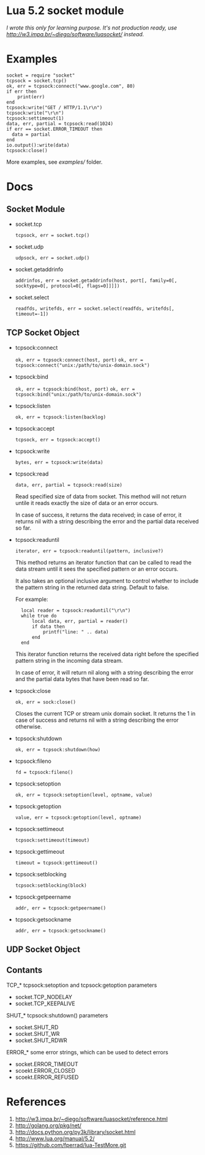 Lua 5.2 socket module
=====================

*I wrote this only for learning purpose. It's not production ready, use http://w3.impa.br/~diego/software/luasocket/ instead.*

Examples
========

    socket = require "socket"
    tcpsock = socket.tcp()
    ok, err = tcpsock:connect("www.google.com", 80)
    if err then
        print(err)
    end
    tcpsock:write("GET / HTTP/1.1\r\n")
    tcpsock:write("\r\n")
    tcpsock:settimeout(1)
    data, err, partial = tcpsock:read(1024)
    if err == socket.ERROR_TIMEOUT then
      data = partial
    end
    io.output():write(data)
    tcpsock:close()

More examples, see *examples/* folder.

Docs
====

Socket Module
-------------

* socket.tcp

    `tcpsock, err = socket.tcp()`

* socket.udp

    `udpsock, err = socket.udp()`

* socket.getaddrinfo

    `addrinfos, err = socket.getaddrinfo(host, port[, family=0[, socktype=0[, protocol=0[, flags=0]]]])`

* socket.select

    `readfds, writefds, err = socket.select(readfds, writefds[, timeout=-1])`

TCP Socket Object
-----------------

* tcpsock:connect

    `ok, err = tcpsock:connect(host, port)`
    `ok, err = tcpsock:connect("unix:/path/to/unix-domain.sock")`

* tcpsock:bind

    `ok, err = tcpsock:bind(host, port)`
    `ok, err = tcpsock:bind("unix:/path/to/unix-domain.sock")`

* tcpsock:listen

    `ok, err = tcpsock:listen(backlog)`

* tcpsock:accept

    `tcpsock, err = tcpsock:accept()`

* tcpsock:write

    `bytes, err = tcpsock:write(data)`

* tcpsock:read

    `data, err, partial = tcpsock:read(size)`

    Read specified size of data from socket. This method will not return untile
    it reads exactly the size of data or an error occurs.

    In case of success, it returns the data received; in case of error, it
    returns nil with a string describing the error and the partial data received
    so far.

* tcpsock:readuntil

    `iterator, err = tcpsock:readuntil(pattern, inclusive?)`

    This method returns an iterator function that can be called to read the data
    stream until it sees the specified pattern or an error occurs.

    It also takes an optional inclusive argument to control whether to include
    the pattern string in the returned data string. Default to false.

    For example:

        local reader = tcpsock:readuntil("\r\n")
        while true do
            local data, err, partial = reader()
            if data then
                printf("line: " .. data)
            end
        end

    This iterator function returns the received data right before the specified
    pattern string in the incoming data stream.

    In case of error, it will return nil along with a string describing the
    error and the partial data bytes that have been read so far.

* tcpsock:close
  
    `ok, err = sock:close()`

  Closes the current TCP or stream unix domain socket. It returns the 1 in case
  of success and returns nil with a string describing the error otherwise.

* tcpsock:shutdown

    `ok, err = tcpsock:shutdown(how)`

* tcpsock:fileno

    `fd = tcpsock:fileno()`

* tcpsock:setoption

    `ok, err = tcpsock:setoption(level, optname, value)`

* tcpsock:getoption

    `value, err = tcpsock:getoption(level, optname)`

* tcpsock:settimeout

    `tcpsock:settimeout(timeout)`

* tcpsock:gettimeout

    `timeout = tcpsock:gettimeout()`

* tcpsock:setblocking

    `tcpsock:setblocking(block)`

* tcpsock:getpeername

    `addr, err = tcpsock:getpeername()`

* tcpsock:getsockname

    `addr, err = tcpsock:getsockname()`

UDP Socket Object
-----------------

Contants
--------

TCP_* tcpsock:setoption and tcpsock:getoption parameters

  * socket.TCP_NODELAY
  * socket.TCP_KEEPALIVE

SHUT_* tcpsock:shutdown() parameters

  * socket.SHUT_RD
  * socket.SHUT_WR
  * socket.SHUT_RDWR

ERROR_* some error strings, which can be used to detect errors

  * socket.ERROR_TIMEOUT
  * scoekt.ERROR_CLOSED
  * scoekt.ERROR_REFUSED

References
==========

1. http://w3.impa.br/~diego/software/luasocket/reference.html
2. http://golang.org/pkg/net/
3. http://docs.python.org/py3k/library/socket.html
4. http://www.lua.org/manual/5.2/
5. https://github.com/fperrad/lua-TestMore.git
